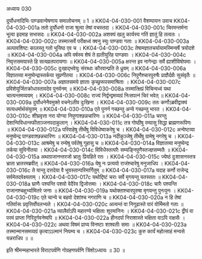 अध्यायः 030

दुर्योधनादिभिः पाण्डवान्वेषणाय समालोचनम् ॥ 1 ॥
KK04-04-030-001	वैशम्पायन उवाच 
KK04-04-030-001a	ततो दुर्योधनो राजा श्रुत्वा तेषां वचस्तदा ।
KK04-04-030-001c	चिरमन्तर्मना भूत्वा इदमाह सभासदः ॥
KK04-04-030-002a	अशक्यं खलु कार्यस्य गतिं ज्ञातुं हि तत्वतः ।
KK04-04-030-002c	तस्मात्सर्वे परीक्षध्वं क्वनु स्युः पाण्डवा गताः ॥ 
KK04-04-030-003a	अल्पावशिष्टः कालस्तु गतो भूयिष्ठ एव च ।
KK04-04-030-003c	तेषामज्ञातचर्यायामस्मिन्वर्षे त्रयोदशे ॥
KK04-04-030-004a	अपि वर्षस्य शेषं ते ह्यतीयुरिह पाण्डवाः ।
KK04-04-030-004c	निवृत्तसमयास्ते हि सत्यव्रतपरायणाः ॥
KK04-04-030-005a	क्षरन्त इव नागेन्द्राः सर्वे ह्याशीविषोपमाः ।
KK04-04-030-005c	दुःखाद्भवेयुः संरब्धाः कौरवान्प्रति ते ध्रुवम् ॥
KK04-04-030-006a	विज्ञातव्या मनुष्येन्द्रास्तर्कया सुप्रणीतया ।
KK04-04-030-006c	निपुणैश्चारपुरुषैः प्राज्ञैर्दक्षैः सुसंवृतैः ॥
KK04-04-030-007a	अज्ञातसमये ज्ञाताः कृच्छ्ररूपसमाश्रिताः ।
KK04-04-030-007c	प्रविशेयुर्जितक्रोधास्तावदेव पुनर्वनम् ॥ 
KK04-04-030-008a	तस्मात्क्षिप्रं विचिन्वध्वं यथा चात्यन्तमव्ययम् ।
KK04-04-030-008c	राज्यं निर्द्वन्द्वमव्यग्रं निःसपत्नं चिरं भवेत् ॥ 
KK04-04-030-009a	दुर्योधनेनैवमुक्ते वचनेऽतीव दुःखिना ।
KK04-04-030-009c	ततः कर्णोऽब्रवीद्वाक्यं सत्यधर्मार्थसंयुतम् ॥ 
KK04-04-030-010a	एते पुनर्न गच्छन्तु अन्ये गच्छन्तु भारत ।
KK04-04-030-010c	शीघ्रवृत्ता नरा योग्या निपुणाश्छन्नचारिणः ॥ 
KK04-04-030-011a	चरन्तु देशान्विविधान्स्फीताञ्जनपदाकुलान् ।
KK04-04-030-011c	तत्र गोष्ठीषु रम्यासु सिद्धा ब्राह्मणरूपिणः ॥ 
KK04-04-030-012a	परिवाहेषु तीर्थेषु विविधेष्वाकरेषु च ।
KK04-04-030-012c	अन्वेष्टव्या मनुष्येन्द्र पाण्डवाश्छन्नचारिणः ॥ 
KK04-04-030-013a	नदीकुञ्जेषु तीर्थेषु ग्रामेषु नगरेषु च ।
KK04-04-030-013c	आश्रमेषु च रम्येषु पर्वतेषु गुहासु च ॥ 
KK04-04-030-014a	विज्ञातव्या मनुष्येन्द्र तर्कया सुविनीतया ।
KK04-04-030-014c	विविधैस्तत्परैः सम्यङ्निपुणैस्तज्ज्ञसम्मतैः ॥
KK04-04-030-015a	अथाग्रजानन्तरजो भ्रातुः प्रियहिते रतः ।
KK04-04-030-015c	ज्येष्ठं दुःशासनस्तत्र भ्राता भ्रातरमब्रवीत् ॥
KK04-04-030-016a	येषु नः प्रत्ययो राजंश्चारेषु मनुजाधिप ।
KK04-04-030-016c	ते यान्तु दत्तदेया वै भूयस्तान्परिमार्गितुम् ॥ 
KK04-04-030-017a	यदाह कर्णो राजेन्द्र सर्वमेतदवेक्ष्यताम् ।
KK04-04-030-017c	यथोद्दिष्टं चराः सर्वे मृगयन्तु यतस्ततः ॥
KK04-04-030-018a	घ्राणैः पश्यन्ति पशवो वेदैरेव द्विजोत्तमाः ।
KK04-04-030-018c	चारैः पश्यन्ति राजानश्चक्षुर्भ्यामितरे जनाः ॥
KK04-04-030-019a	यथोक्ताश्चारपुरुषा मृगयन्तु पुनःपुनः ।
KK04-04-030-019c	एते चान्ये च बहवो देशांश्च नगराणि च ॥
KK04-04-030-020a	न हि तेषां गतिर्वासः प्रवृत्तिर्वोपलभ्यते ।
KK04-04-030-020c	अत्यन्तं वा निगूढास्ते पारं वोर्मिमतो गताः ॥ 
KK04-04-030-021a	व्यालैर्वाऽपि महारण्ये भक्षिताः शूरमानिनः ।
KK04-04-030-021c	द्वीपं वा परमं प्राप्ता गिरिदुर्गवनेष्वपि ॥
KK04-04-030-022a	हीनदर्पा निराशास्ते भक्षिता वाऽपि राक्षसैः ।
KK04-04-030-022c	अथवा विषमं प्राप्य विनष्टाः शाश्वतीः समाः ॥
KK04-04-030-023a	तस्मान्मानसमव्यग्रं कृत्वाऽऽत्मानं नियम्य च ।
KK04-04-030-023c	कुरु कार्यं महोत्साहं मन्यसे यन्नराधिप ॥ ॥

इति श्रीमन्महाभारते विराटपर्वणि गोग्रहणपर्वणि त्रिंशोऽध्यायः ॥ 30 ॥

